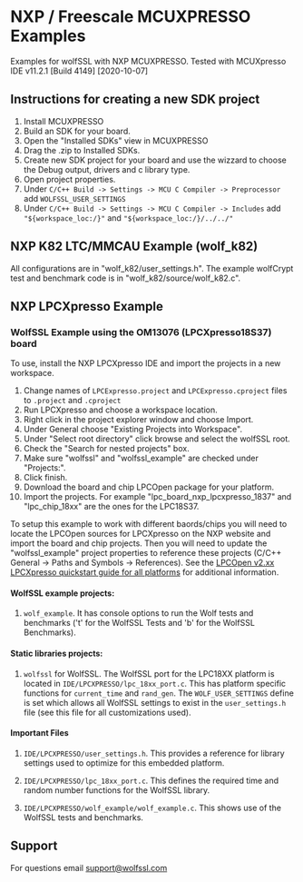 # NXP / Freescale MCUXPRESSO Examples

Examples for wolfSSL with NXP MCUXPRESSO. Tested with MCUXpresso IDE v11.2.1 [Build 4149] [2020-10-07]

## Instructions for creating a new SDK project

1. Install MCUXPRESSO
2. Build an SDK for your board.
3. Open the "Installed SDKs" view in MCUXPRESSO
4. Drag the .zip to Installed SDKs.
5. Create new SDK project for your board and use the wizzard to choose the Debug output, drivers and c library type.
6. Open project properties.
7. Under `C/C++ Build -> Settings -> MCU C Compiler -> Preprocessor` add `WOLFSSL_USER_SETTINGS`
8. Under `C/C++ Build -> Settings -> MCU C Compiler -> Includes` add `"${workspace_loc:/}"` and `"${workspace_loc:/}/../../"`

## NXP K82 LTC/MMCAU Example (wolf_k82)

All configurations are in "wolf_k82/user_settings.h".
The example wolfCrypt test and benchmark code is in "wolf_k82/source/wolf_k82.c".


## NXP LPCXpresso Example

### WolfSSL Example using the OM13076 (LPCXpresso18S37) board

To use, install the NXP LPCXpresso IDE and import the projects in a new workspace.

1. Change names of `LPCExpresso.project` and `LPCExpresso.cproject` files to `.project` and `.cproject`
2. Run LPCXpresso and choose a workspace location.
3. Right click in the project explorer window and choose Import.
4. Under General choose "Existing Projects into Workspace".
5. Under "Select root directory" click browse and select the wolfSSL root.
6. Check the "Search for nested projects" box.
7. Make sure "wolfssl" and "wolfssl_example" are checked under "Projects:".
8. Click finish.
9. Download the board and chip LPCOpen package for your platform.
10. Import the projects. For example "lpc_board_nxp_lpcxpresso_1837" and "lpc_chip_18xx" are the ones for the LPC18S37.

To setup this example to work with different baords/chips you will need to locate the LPCOpen sources for LPCXpresso on the NXP website and import the board and chip projects. Then you will need to update the "wolfssl_example" project properties to reference these projects (C/C++ General -> Paths and Symbols -> References). See the [LPCOpen v2.xx LPCXpresso quickstart guide for all platforms](https://www.lpcware.com/content/project/lpcopen-platform-nxp-lpc-microcontrollers/lpcopen-v200-quickstart-guides/lpcopen-1) for additional information.


#### WolfSSL example projects:

1. `wolf_example`. It has console options to run the Wolf tests and benchmarks ('t' for the WolfSSL Tests and 'b' for the WolfSSL Benchmarks).

#### Static libraries projects:

1. `wolfssl` for WolfSSL. The WolfSSL port for the LPC18XX platform is located in `IDE/LPCXPRESSO/lpc_18xx_port.c`. This has platform specific functions for `current_time` and `rand_gen`. The `WOLF_USER_SETTINGS` define is set which allows all WolfSSL settings to exist in the `user_settings.h` file (see this file for all customizations used).

#### Important Files

1. `IDE/LPCXPRESSO/user_settings.h`. This provides a reference for library settings used to optimize for this embedded platform.

2. `IDE/LPCXPRESSO/lpc_18xx_port.c`. This defines the required time and random number functions for the WolfSSL library.

3. `IDE/LPCXPRESSO/wolf_example/wolf_example.c`. This shows use of the WolfSSL tests and benchmarks.

## Support

For questions email support@wolfssl.com
